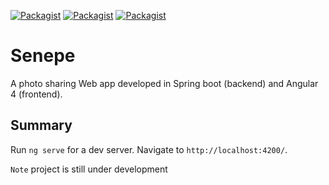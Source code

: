[![Packagist](https://img.shields.io/packagist/l/doctrine/orm.svg?style=plastic)]()  [![Packagist](https://img.shields.io/badge/java-v8-red.svg)]() [![Packagist](https://img.shields.io/badge/angular-v4-orange.svg)]()

# Senepe
A photo sharing Web app developed in Spring boot (backend) and Angular 4 (frontend). 

## Summary 

Run `ng serve` for a dev server. Navigate to `http://localhost:4200/`. 


`Note` project is still under development
